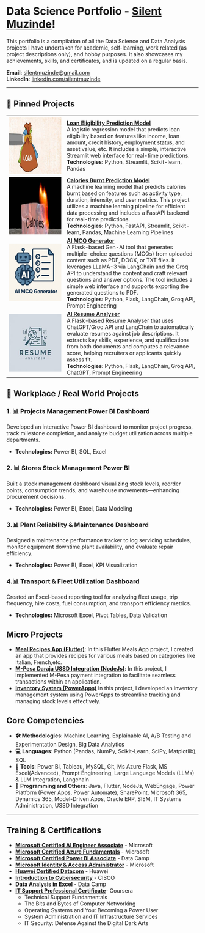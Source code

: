 # Data Science Portfolio - [Silent Muzinde](https://github.com/silentmuzinde/Data-Science-Portfolio)!

This portfolio is a compilation of all the Data Science and Data Analysis projects I have undertaken for academic, self-learning, work related (as project descriptions only), and hobby purposes. It also showcases my achievements, skills, and certificates, and is updated on a regular basis.

**Email**: [silentmuzinde@gmail.com](mailto:silentmuzinde@gmail.com)  
**LinkedIn**: [linkedin.com/silentmuzinde](https://www.linkedin.com/in/silent-muzinde-317035186/)

---

## 🚀 Pinned Projects
<table> 
  <tr> 
    <td width="30%"> 
      <img src="assets/loan_img.jpg" width="180px" height="150px"> 
    </td> 
    <td> 
      <a href="https://github.com/silentmuzinde/Data-Science-Portfolio/tree/main/Loan-Eligibility-Prediction"><strong>Loan Eligibility Prediction Model</strong></a><br> 
      A logistic regression model that predicts loan eligibility based on features like income, loan amount, credit history, employment status, and asset value, etc. It includes a simple, interactive Streamlit web interface for real-time predictions.
      <br><strong>Technologies:</strong> Python, Streamlit, Scikit-learn, Pandas 
    </td> 
  </tr>

  <tr> 
    <td width="30%">  
      <img src="Carlories-Burnt-Prediction-Model/carlories_img.jpg" width="100%" height="150px">   
    </td>
    <td>  
      <a href="https://github.com/silentmuzinde/Data-Science-Portfolio/tree/main/Carlories-Burnt-Prediction-Model"><strong>Calories Burnt Prediction Model</strong></a><br> 
      A machine learning model that predicts calories burnt based on features such as activity type, duration, intensity, and user metrics. This project utilizes a machine learning pipeline for efficient data processing and includes a FastAPI backend for real-time predictions. 
      <br><strong>Technologies:</strong> Python, FastAPI, Streamlit, Scikit-learn, Pandas, Machine Learning Pipelines 
    </td>
  </tr>

  <tr> 
    <td width="30%"> 
      <img src="assets/MCQ.png" width="100%" height="150px"> 
    </td> 
    <td> 
      <a href="https://github.com/silentmuzinde/Data-Science-Portfolio/tree/main/AI-MCQ-Generator"><strong>AI MCQ Generator</strong></a><br> 
      A Flask-based Gen-AI tool that generates multiple-choice questions (MCQs) from uploaded content such as PDF, DOCX, or TXT files. It leverages LLaMA-3 via LangChain and the Groq API to understand the content and craft relevant questions and answer options. The tool includes a simple web interface and supports exporting the generated questions to PDF. 
      <br><strong>Technologies:</strong> Python, Flask, LangChain, Groq API, Prompt Engineering 
    </td> 
  </tr> 

  <tr> 
    <td width="30%"> 
      <img src="assets/Resume_Analyser.jpg" width="100%" height="150px"> 
    </td> 
    <td> 
      <a href="https://github.com/silentmuzinde/Data-Science-Portfolio/tree/main/AI-Resume-Analyser"><strong>AI Resume Analyser</strong></a><br> 
      A Flask-based Resume Analyser that uses ChatGPT/Groq API and LangChain to automatically evaluate resumes against job descriptions. It extracts key skills, experience, and qualifications from both documents and computes a relevance score, helping recruiters or applicants quickly assess fit.
      <br><strong>Technologies:</strong> Python, Flask, LangChain, Groq API, ChatGPT, Prompt Engineering 
    </td> 
  </tr>
</table>

    
## 💼 Workplace / Real World Projects

### 1. 📊 **Projects Management Power BI Dashboard**
Developed an interactive Power BI dashboard to monitor project progress, track milestone completion, and analyze budget utilization across multiple departments.
- **Technologies:** Power BI, SQL, Excel

### 2. 📊 **Stores Stock Management Power BI**
Built a stock management dashboard visualizing stock levels, reorder points, consumption trends, and warehouse movements—enhancing procurement decisions.
- **Technologies:** Power BI, Excel, Data Modeling

### 3.📊 **Plant Reliability & Maintenance Dashboard**
Designed a maintenance performance tracker to log servicing schedules, monitor equipment downtime,plant availability, and evaluate repair efficiency.
- **Technologies:** Power BI, Excel, KPI Visualization

### 4.📊 **Transport & Fleet Utilization Dashboard**
Created an Excel-based reporting tool for analyzing fleet usage, trip frequency, hire costs, fuel consumption, and transport efficiency metrics.
- **Technologies:** Microsoft Excel, Pivot Tables, Data Validation

## Micro Projects
- **[Meal Recipes App (Flutter)](https://github.com/silentmuzinde/Meals_App)**:  In this Flutter Meals App project, I created an app that provides recipes for various meals based on categories like Italian, French,etc.
- **[M-Pesa Daraja USSD Integration (NodeJs)](https://github.com/silentmuzinde/mpesa_payment_integration)**:  In this project, I implemented M-Pesa payment integration to facilitate seamless transactions within an application.
- **[Inventory System (PowerApps)](https://github.com/silentmuzinde/PowerAppsInventorySystem)**  In this project, I developed an inventory management system using PowerApps to streamline tracking and managing stock levels effectively.

## Core Competencies

- **🛠️ Methodologies**: Machine Learning, Explainable AI, A/B Testing and Experimentation Design, Big Data Analytics
- **💻 Languages**: Python (Pandas, NumPy, Scikit-Learn, SciPy, Matplotlib), SQL
- **🧰 Tools**: Power BI, Tableau, MySQL, Git, Ms Azure Flask, MS Excel(Advanced), Prompt Engineering,  Large Language Models (LLMs) & LLM Integration, Langchain
- **🔧 Programming and Others**: Java, Flutter, NodeJs, WebEngage, Power Platform (Power Apps, Power Automate), SharePoint, Microsoft 365, Dynamics 365, Model-Driven Apps, Oracle ERP, SIEM, IT Systems Administration, USSD Integration
---
## Training & Certifications

- **[Microsoft Certified AI Engineer Associate](https://learn.microsoft.com/api/credentials/share/en-us/silentMuzinde-9829/CBA04031D542EC07?sharingId)** - Microsoft
- **[Microsoft Certified Azure Fundamentals](https://learn.microsoft.com/api/credentials/share/en-us/silentMuzinde-9829/75C81476A28871A9?sharingId=E6C6FAC59833BDF1)** - Microsoft
- **[Microsoft Certified Power BI Associate](https://www.datacamp.com/completed/statement-of-accomplishment/track/89c380f7dd44944d87b9dbdee3cdea914f05fc71)** - Data Camp
- **[Microsoft Identity & Access Administrator](link_to_certificate)** - Microsoft
- **[Huawei Certified Datacom](link_to_certificate)** - Huawei
- **[Introduction to Cybersecurity](link_to_certificate)** - CISCO
- **[Data Analysis in Excel](https://www.datacamp.com/completed/statement-of-accomplishment/track/89c380f7dd44944d87b9dbdee3cdea914f05fc71)** - Data Camp
- **[IT Support Professional Certificate](link_to_certificate)**-  Coursera
     - Technical Support Fundamentals
     - The Bits and Bytes of Computer Networking
     - Operating Systems and You: Becoming a Power User
     - System Administration and IT Infrastructure Services
     - IT Security: Defense Against the Digital Dark Arts
